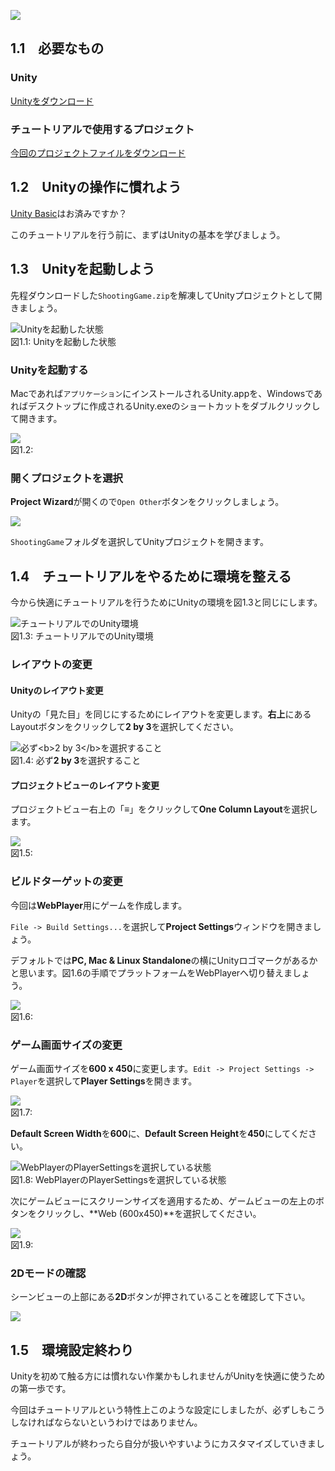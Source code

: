 

![](images/intro/imageboard_rgh.jpg)



<span id="h1-1"></span>1.1　必要なもの
--------------------------------------

### <span id="h1-1-1"></span>Unity

[Unityをダウンロード](http://japan.unity3d.com/unity/download/)

### <span id="h1-1-2"></span>チュートリアルで使用するプロジェクト

[今回のプロジェクトファイルをダウンロード](project/ShootingGame.zip)

<span id="h1-2"></span>1.2　Unityの操作に慣れよう
-------------------------------------------------

[Unity Basic](/developer/document/tutorial/basic/)はお済みですか？

このチュートリアルを行う前に、まずはUnityの基本を学びましょう。

<span id="h1-3"></span>1.3　Unityを起動しよう
---------------------------------------------

先程ダウンロードした`ShootingGame.zip`を解凍してUnityプロジェクトとして開きましょう。



![Unityを起動した状態](images/intro/open_unity.png)
<br/>図1.1: Unityを起動した状態



### <span id="h1-3-1"></span>Unityを起動する

Macであれば`アプリケーション`にインストールされるUnity.appを、Windowsであればデスクトップに作成されるUnity.exeのショートカットをダブルクリックして開きます。



![](images/intro/finder.png)
<br/>図1.2:



### <span id="h1-3-2"></span>開くプロジェクトを選択

**Project
Wizard**が開くので`Open Other`ボタンをクリックしましょう。



![](images/intro/open_other.png)



`ShootingGame`フォルダを選択してUnityプロジェクトを開きます。

<span id="h1-4"></span>1.4　チュートリアルをやるために環境を整える
------------------------------------------------------------------

今から快適にチュートリアルを行うためにUnityの環境を図1.3と同じにします。



![チュートリアルでのUnity環境](images/intro/setup_unity.png)
<br/>図1.3: チュートリアルでのUnity環境



### <span id="h1-4-1"></span>レイアウトの変更

#### <span id="h1-4-1-1"></span>Unityのレイアウト変更

Unityの「見た目」を同じにするためにレイアウトを変更します。**右上**にあるLayoutボタンをクリックして**2
by 3**を選択してください。



![必ず\<b\>2 by 3\</b\>を選択すること](images/intro/change_layout.png)
<br/>図1.4: 必ず**2 by 3**を選択すること



#### <span id="h1-4-1-2"></span>プロジェクトビューのレイアウト変更

プロジェクトビュー右上の「**≡**」をクリックして**One Column
Layout**を選択します。



![](images/intro/change_column_layout.png)
<br/>図1.5:



### <span id="h1-4-2"></span>ビルドターゲットの変更

今回は**WebPlayer**用にゲームを作成します。

`File -> Build Settings...`を選択して**Project
Settings**ウィンドウを開きましょう。

デフォルトでは**PC, Mac & Linux
Standalone**の横にUnityロゴマークがあるかと思います。図1.6の手順でプラットフォームをWebPlayerへ切り替えましょう。



![](images/intro/build_settings.png)
<br/>図1.6:



### <span id="h1-4-3"></span>ゲーム画面サイズの変更

ゲーム画面サイズを**600 x
450**に変更します。`Edit -> Project Settings -> Player`を選択して**Player
Settings**を開きます。



![](images/intro/edit_project_settings_player.png)
<br/>図1.7:



**Default Screen Width**を**600**に、**Default Screen
Height**を**450**にしてください。



![WebPlayerのPlayerSettingsを選択している状態](images/intro/screen_size.png)
<br/>図1.8: WebPlayerのPlayerSettingsを選択している状態



次にゲームビューにスクリーンサイズを適用するため、ゲームビューの左上のボタンをクリックし、**Web
(600x450)**を選択してください。



![](images/intro/selected_screen_size.png)
<br/>図1.9:



### <span id="h1-4-4"></span>2Dモードの確認

シーンビューの上部にある**2D**ボタンが押されていることを確認して下さい。



![](images/intro/2D_mode.png)



<span id="h1-5"></span>1.5　環境設定終わり
------------------------------------------

Unityを初めて触る方には慣れない作業かもしれませんがUnityを快適に使うための第一歩です。

今回はチュートリアルという特性上このような設定にしましたが、必ずしもこうしなければならないというわけではありません。

チュートリアルが終わったら自分が扱いやすいようにカスタマイズしていきましょう。
